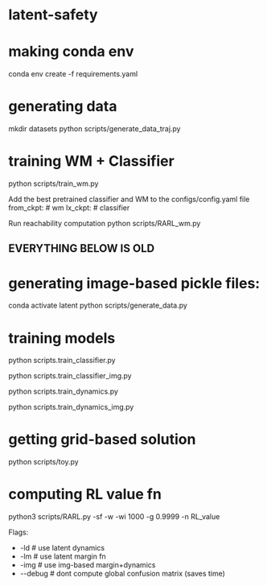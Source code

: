 # latent-safety

# making conda env
conda env create -f requirements.yaml

# generating data
mkdir datasets
python scripts/generate_data_traj.py

# training WM + Classifier
python scripts/train_wm.py


Add the best pretrained classifier and WM to the configs/config.yaml file
from_ckpt: # wm
lx_ckpt: # classifier


Run reachability computation
python scripts/RARL_wm.py


## EVERYTHING BELOW IS OLD
# generating image-based pickle files:
conda activate latent
python scripts/generate_data.py

# training models
python scripts.train_classifier.py

python scripts.train_classifier_img.py

python scripts.train_dynamics.py

python scripts.train_dynamics_img.py


# getting grid-based solution
python scripts/toy.py

# computing RL value fn
python3 scripts/RARL.py  -sf -w -wi 1000 -g 0.9999 -n RL_value 


Flags:
- -ld # use latent dynamics
- -lm # use latent margin fn
- -img # use img-based margin+dynamics
- --debug # dont compute global confusion matrix (saves time)
